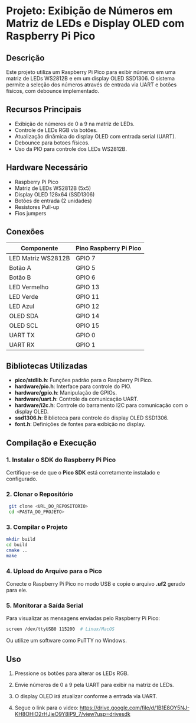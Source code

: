 # Projeto: Exibição de Números em Matriz de LEDs e Display OLED com Raspberry Pi Pico

## Descrição
Este projeto utiliza um Raspberry Pi Pico para exibir números em uma matriz de LEDs WS2812B e em um display OLED SSD1306. O sistema permite a seleção dos números através de entrada via UART e botões físicos, com debounce implementado.

## Recursos Principais
- Exibição de números de 0 a 9 na matriz de LEDs.
- Controle de LEDs RGB via botões.
- Atualização dinâmica do display OLED com entrada serial (UART).
- Debounce para botoes físicos.
- Uso da PIO para controle dos LEDs WS2812B.

## Hardware Necessário
- Raspberry Pi Pico
- Matriz de LEDs WS2812B (5x5)
- Display OLED 128x64 (SSD1306)
- Botões de entrada (2 unidades)
- Resistores Pull-up
- Fios jumpers

## Conexões
| Componente     | Pino Raspberry Pi Pico |
|---------------|----------------------|
| LED Matriz WS2812B | GPIO 7 |
| Botão A       | GPIO 5 |
| Botão B       | GPIO 6 |
| LED Vermelho  | GPIO 13 |
| LED Verde     | GPIO 11 |
| LED Azul      | GPIO 12 |
| OLED SDA      | GPIO 14 |
| OLED SCL      | GPIO 15 |
| UART TX       | GPIO 0 |
| UART RX       | GPIO 1 |

## Bibliotecas Utilizadas
- **pico/stdlib.h**: Funções padrão para o Raspberry Pi Pico.
- **hardware/pio.h**: Interface para controle do PIO.
- **hardware/gpio.h**: Manipulação de GPIOs.
- **hardware/uart.h**: Controle da comunicação UART.
- **hardware/i2c.h**: Controle do barramento I2C para comunicação com o display OLED.
- **ssd1306.h**: Biblioteca para controle do display OLED SSD1306.
- **font.h**: Definições de fontes para exibição no display.

## Compilação e Execução
### 1. Instalar o SDK do Raspberry Pi Pico
Certifique-se de que o **Pico SDK** está corretamente instalado e configurado.

### 2. Clonar o Repositório
```sh
 git clone <URL_DO_REPOSITORIO>
 cd <PASTA_DO_PROJETO>
```

### 3. Compilar o Projeto
```sh
mkdir build
cd build
cmake ..
make
```

### 4. Upload do Arquivo para o Pico
Conecte o Raspberry Pi Pico no modo USB e copie o arquivo **.uf2** gerado para ele.

### 5. Monitorar a Saída Serial
Para visualizar as mensagens enviadas pelo Raspberry Pi Pico:
```sh
screen /dev/ttyUSB0 115200  # Linux/MacOS
```
Ou utilize um software como PuTTY no Windows.

## Uso
1. Pressione os botões para alterar os LEDs RGB.
2. Envie números de 0 a 9 pela UART para exibir na matriz de LEDs.
3. O display OLED irá atualizar conforme a entrada via UART.

4. Segue o link para o video: https://drive.google.com/file/d/1B1E8OY5NJ-KH8OHlO2rHJjeO9Y8lP9_7/view?usp=drivesdk

